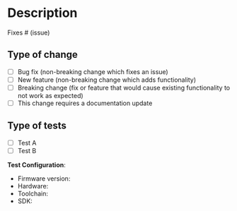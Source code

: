# Description

<!-- Please include a summary of the change and which issue is fixed. Please also include relevant motivation and context. List any dependencies that are required for this change. -->

Fixes # (issue)

## Type of change

- [ ] Bug fix (non-breaking change which fixes an issue)
- [ ] New feature (non-breaking change which adds functionality)
- [ ] Breaking change (fix or feature that would cause existing functionality to not work as expected)
- [ ] This change requires a documentation update

## Type of tests

<!-- Please describe the tests that you ran to verify your changes. Provide instructions so we can reproduce. Please also list any relevant details for your test configuration. -->

- [ ] Test A
- [ ] Test B

**Test Configuration**:

- Firmware version:
- Hardware:
- Toolchain:
- SDK:

<!--

## Checklist

- [ ] My code follows the style guidelines of this project
- [ ] I have performed a self-review of my own code
- [ ] I have commented my code, particularly in hard-to-understand areas
- [ ] I have made corresponding changes to the documentation
- [ ] My changes generate no new warnings
- [ ] I have added tests that prove my fix is effective or that my feature works
- [ ] New and existing unit tests pass locally with my changes
- [ ] Any dependent changes have been merged and published in downstream modules

-->